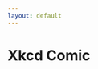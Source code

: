 ```yaml
---
layout: default
---
```

<h1>Xkcd Comic</h1>
<div id="xkcd-cont" class="xkcd-cont"></div>
<script type="text/javascript" src="/js/traceur-runtime.js"></script>
<script type="text/javascript" src="/js/xkcd_build.js"></script>